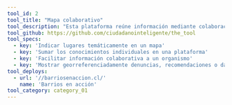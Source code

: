 ```yaml
---
tool_id: 2
tool_title: "Mapa colaborativo"
tool_description: "Esta plataforma reúne información mediante colaboración ciudadana, donde usuarios pueden entre todos indicar asuntos territoriales en un mapa."
tool_github: https://github.com/ciudadanointeligente/the_tool
tool_specs:
  - key: 'Indicar lugares temáticamente en un mapa'
  - key: 'Sumar los conocimientos individuales en una plataforma'
  - key: 'Facilitar información colaborativa a un organismo'
  - key: 'Mostrar georreferenciadamente denuncias, recomendaciones o datos de usuarios'
tool_deploys:
  - url: '//barriosenaccion.cl/'
    name: 'Barrios en acción'
tool_category: category_01
---
```

